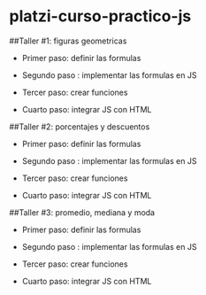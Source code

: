 # platzi-curso-practico-js

##Taller #1: figuras geometricas

- Primer paso: definir las formulas

- Segundo paso : implementar las formulas en JS

- Tercer paso: crear funciones

- Cuarto paso: integrar JS con HTML



##Taller #2: porcentajes y descuentos

- Primer paso: definir las formulas

- Segundo paso : implementar las formulas en JS

- Tercer paso: crear funciones 

- Cuarto paso: integrar JS con HTML


##Taller #3: promedio, mediana y moda

- Primer paso: definir las formulas

- Segundo paso : implementar las formulas en JS

- Tercer paso: crear funciones 

- Cuarto paso: integrar JS con HTML

